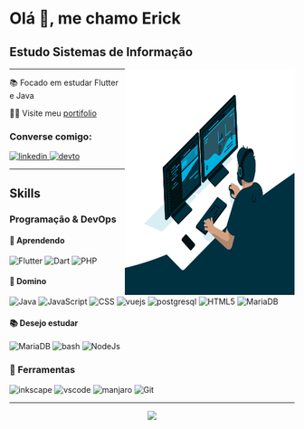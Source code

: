 # Olá 👋, me chamo Erick

## Estudo Sistemas de Informação

<img align="right" src="./code.gif" width="300px" height="400px">
<hr/>
📚 Focado em estudar <bold>Flutter e Java<bold/>
  
👨‍💻 Visite meu [portifolio](portifolio-nu-black.vercel.app)
<h3>Converse comigo:</h3>
<p>
  <a href="//www.linkedin.com/in/erick-azevedo-sousa-0589881b1/" target="blank">
    <img src="https://img.shields.io/badge/-Linkedin-0A66C2?logo=linkedin&logoColor=white&style=flat-square&logoWidth=30" height="30" alt="linkedin"/>
  </a>
  <a href="https://dev.to/azevedoerick" target="blank">
    <img src="https://img.shields.io/badge/-Dev.to-0A0A0A?logo=dev.to&logoColor=white&style=flat-square&logoWidth=30" height="30" alt="devto"/>
  </a>
</p>
<hr/>

## Skills

### Programação & DevOps
  
#### 📖 Aprendendo
  <p>
    <img src="https://img.shields.io/badge/-Flutter-02569B?logo=flutter&logoColor=white&style=flat-square&logoWidth=30" alt="Flutter" height="30"/>
    <img src="https://img.shields.io/badge/-Dart-0175C2?logo=dart&logoColor=white&style=flat-square&logoWidth=30" alt="Dart" height="30"/>
    <img src="https://img.shields.io/badge/-PHP-777BB4?logo=php&logoColor=white&style=flat-square&logoWidth=30" alt="PHP" height="30"/>
  </p>
  
#### 📑 Domino
  <p>
    <img src="https://img.shields.io/badge/-Java-007396?logo=java&logoColor=white&style=flat-square&logoWidth=30" alt="Java" height="30"/>
    <img src="https://img.shields.io/badge/-JavaScript-F7DF1E?logo=javascript&logoColor=white&style=flat-square&logoWidth=30" alt="JavaScript" height="30"/>
    <img src="https://img.shields.io/badge/-CSS3-1572B6?logo=css3&logoColor=white&style=flat-square&logoWidth=30" alt="CSS" height="30"/>   
    <img src="https://img.shields.io/badge/-VueJS-4FC08D?logo=vue.js&logoColor=white&style=flat-square&logoWidth=30" height="30" alt="vuejs"/>
    <img src="https://img.shields.io/badge/-PostgreSQL-4169E1?logo=postgresql&logoColor=white&style=flat-square&logoWidth=30" alt="postgresql" height="30"/>
    <img src="https://img.shields.io/badge/-HTML5-E34F26?logo=html5&logoColor=white&style=flat-square&logoWidth=30" alt="HTML5" height="30"/>
    <img src="https://img.shields.io/badge/-MariaDB-003545?logo=mariadb&logoColor=white&style=flat-square&logoWidth=30" alt="MariaDB" height="30"/>
  </p>
  
#### 📚 Desejo estudar
  <p>
    <img src="https://img.shields.io/badge/-Docker-2496ED?logo=docker&logoColor=white&style=flat-square&logoWidth=30" alt="MariaDB" height="30"/>
    <img src="https://img.shields.io/badge/-GNU Bash-4EAA25?logo=gnubash&logoColor=white&style=flat-square&logoWidth=30" alt="bash" height="30"/>
    <img src="https://img.shields.io/badge/-NodeJs-339933?logo=nodedotjs&logoColor=white&style=flat-square&logoWidth=30" alt="NodeJs" height="30"/>
  </p>
  
### 🔧 Ferramentas  
  <p>
    <img src="https://img.shields.io/badge/-Inkscape-000000?logo=inkscape&logoColor=white&style=flat-square&logoWidth=30" height="30" alt="inkscape"/>
    <img src="https://img.shields.io/badge/-Visual Studio Code-007ACC?logo=visualstudiocode&logoColor=white&style=flat-square&logoWidth=30" height="30" alt="vscode"/>
    <img src="https://img.shields.io/badge/-Manjaro Linux-35BF5C?logo=manjaro&logoColor=white&style=flat-square&logoWidth=30" height="30" alt="manjaro"/>
    <img src="https://img.shields.io/badge/-Git-F05032?logo=git&logoColor=white&style=flat-square&logoWidth=30" alt="Git" height="30"/>
  </p>
  
  <hr/>
<p align="center">
  <a  href="https://github.com/anuraghazra/github-readme-stats">
      <img  src="https://github-readme-stats.vercel.app/api/top-langs/?username=Azevedo-Erick" />
    </a>
</p>

